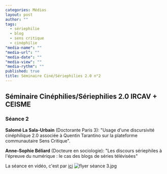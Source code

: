 ```yaml
---
categories: Médias
layout: post
author: ""
tags: 
  - sériephilie
  - blog
  - sens critique
  - cinéphilie
"media-name": ""
"media-url": ""
"media-date": ""
"media-view": ""
"media-rythm": ""
published: true
title: Séminaire Ciné/Sériephilies 2.0 n°2
---
```


## Séminaire Cinéphilies/Sériephilies 2.0 IRCAV + CEISME
### Séance 2


**Salomé La Sala-Urbain** (Doctorante Paris 3): "Usage d'une discursivité cinéphilique 2.0 associée à Quentin Tarantino sur la plateforme communautaire Sens Critique". 

**Anne-Sophie Béliard** (Docteure en sociologie): "Les discours sériephiles à l'épreuve du numérique : le cas des blogs de séries télévisées"

La séance en vidéo, c'est par [ici](http://epresence.univ-paris3.fr/3/Watch/920463.aspx]) 
![flyer séance 3.jpg]({{site.baseurl}}/media/flyer%20se%CC%81ance%203.jpg)
